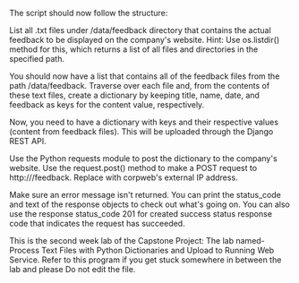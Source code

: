 The script should now follow the structure:

   List all .txt files under /data/feedback directory that contains the actual feedback to be displayed on the company's website.
    Hint: Use os.listdir() method for this, which returns a list of all files and directories in the specified path.

   You should now have a list that contains all of the feedback files from the path /data/feedback. Traverse over each file and, from the contents of these text files, create a dictionary by keeping title, name, date, and feedback as keys for the content value, respectively.

   Now, you need to have a dictionary with keys and their respective values (content from feedback files). This will be uploaded through the Django REST API.

   Use the Python requests module to post the dictionary to the company's website. Use the request.post() method to make a POST request to http://<corpweb-external-IP>/feedback. Replace <corpweb-external-IP> with corpweb's external IP address.

   Make sure an error message isn't returned. You can print the status_code and text of the response objects to check out what's going on. You can also use the response status_code 201 for created success status response code that indicates the request has succeeded.


This is the second week lab of the Capstone Project: The lab named- Process Text Files with Python Dictionaries and Upload to Running Web Service. Refer to this program if you get stuck somewhere in between the lab and please Do not edit the file.
